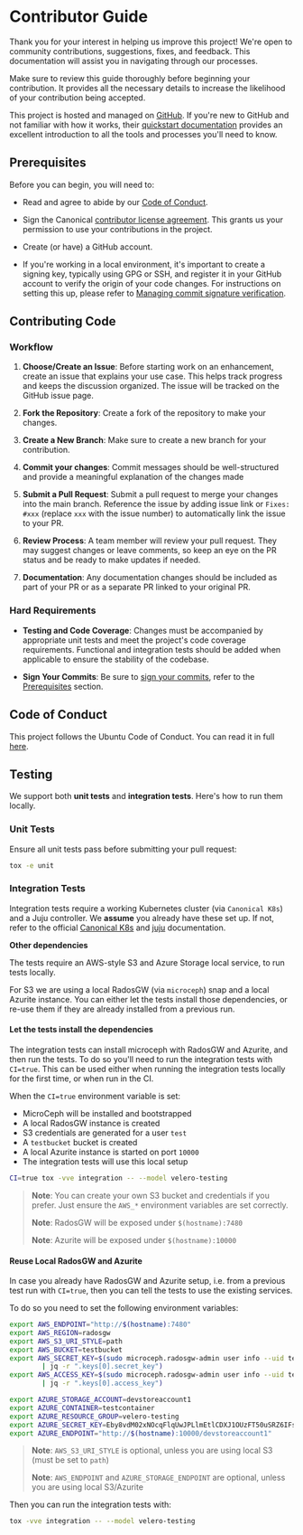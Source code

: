 # Contributor Guide

Thank you for your interest in helping us improve this project! We're open to
community contributions, suggestions, fixes, and feedback. This documentation
will assist you in navigating through our processes.

Make sure to review this guide thoroughly before beginning your contribution. It
provides all the necessary details to increase the likelihood of your contribution
being accepted.

This project is hosted and managed on [GitHub](https://github.com). If you're new to GitHub
and not familiar with how it works, their
[quickstart documentation](https://docs.github.com/en/get-started/quickstart)
provides an excellent introduction to all the tools and processes you'll need
to know.

## Prerequisites

Before you can begin, you will need to:

* Read and agree to abide by our
  [Code of Conduct](https://ubuntu.com/community/code-of-conduct).

* Sign the Canonical
  [contributor license agreement](https://ubuntu.com/legal/contributors). This
  grants us your permission to use your contributions in the project.

* Create (or have) a GitHub account.

* If you're working in a local environment, it's important to create a signing
  key, typically using GPG or SSH, and register it in your GitHub account to
  verify the origin of your code changes. For instructions on setting this up,
  please refer to
  [Managing commit signature verification](https://docs.github.com/en/authentication/managing-commit-signature-verification).

## Contributing Code

### Workflow

1. **Choose/Create an Issue**: Before starting work on an enhancement, create an issue that explains your use case. This helps track progress and keeps the discussion organized. The issue will be tracked on the GitHub issue page.

2. **Fork the Repository**: Create a fork of the repository to make your changes.

3. **Create a New Branch**: Make sure to create a new branch for your contribution.

4. **Commit your changes**: Commit messages should be well-structured and provide a meaningful explanation of the changes made

5. **Submit a Pull Request**: Submit a pull request to merge your changes into the main branch. Reference the issue by adding issue link or `Fixes: #xxx` (replace `xxx` with the issue number) to automatically link the issue to your PR.

6. **Review Process**: A team member will review your pull request. They may suggest changes or leave comments, so keep an eye on the PR status and be ready to make updates if needed.

7. **Documentation**: Any documentation changes should be included as part of your PR or as a separate PR linked to your original PR.

### Hard Requirements

* **Testing and Code Coverage**: Changes must be accompanied by appropriate unit tests and meet the project's code coverage requirements. Functional and integration tests should be added when applicable to ensure the stability of the codebase.

* **Sign Your Commits**: Be sure to [sign your commits](https://docs.github.com/en/authentication/managing-commit-signature-verification/signing-commits), refer to the [Prerequisites](#prerequisites) section.

## Code of Conduct

This project follows the Ubuntu Code of Conduct. You can read it in full [here](https://ubuntu.com/community/code-of-conduct).

## Testing

We support both **unit tests** and **integration tests**. Here's how to run them locally.

### Unit Tests

Ensure all unit tests pass before submitting your pull request:

```bash
tox -e unit
```

### Integration Tests

Integration tests require a working Kubernetes cluster (via `Canonical K8s`) and a Juju controller. We **assume** you already have these set up. If not, refer to the official [Canonical K8s](https://documentation.ubuntu.com/canonical-kubernetes/release-1.32/) and [juju](https://juju.is/) documentation.

**Other dependencies**

The tests require an AWS-style S3 and Azure Storage local service, to run tests locally.

For S3 we are using a local RadosGW (via `microceph`) snap and a local Azurite instance. You can either let the tests install those dependencies, or re-use them if they are already installed
from a previous run.

#### Let the tests install the dependencies

The integration tests can install microceph with RadosGW and Azurite, and then run the tests. To do so you'll need to run the integration tests with `CI=true`.
This can be used either when running the integration tests locally for the first time, or when run in the CI.

When the `CI=true` environment variable is set:

* MicroCeph will be installed and bootstrapped
* A local RadosGW instance is created
* S3 credentials are generated for a user `test`
* A `testbucket` bucket is created
* A local Azurite instance is started on port `10000`
* The integration tests will use this local setup


```bash
CI=true tox -vve integration -- --model velero-testing
```

> **Note**: You can create your own S3 bucket and credentials if you prefer. Just ensure the `AWS_*` environment variables are set correctly.
>
> **Note**: RadosGW will be exposed under `$(hostname):7480`
>
> **Note**: Azurite will be exposed under `$(hostname):10000`

#### Reuse Local RadosGW and Azurite

In case you already have RadosGW and Azurite setup, i.e. from a previous test run with `CI=true`, then you can tell the tests to use the existing services.

To do so you need to set the following environment variables:

```bash
export AWS_ENDPOINT="http://$(hostname):7480"
export AWS_REGION=radosgw
export AWS_S3_URI_STYLE=path
export AWS_BUCKET=testbucket
export AWS_SECRET_KEY=$(sudo microceph.radosgw-admin user info --uid test \
        | jq -r ".keys[0].secret_key")
export AWS_ACCESS_KEY=$(sudo microceph.radosgw-admin user info --uid test \
        | jq -r ".keys[0].access_key")

export AZURE_STORAGE_ACCOUNT=devstoreaccount1
export AZURE_CONTAINER=testcontainer
export AZURE_RESOURCE_GROUP=velero-testing
export AZURE_SECRET_KEY=Eby8vdM02xNOcqFlqUwJPLlmEtlCDXJ1OUzFT50uSRZ6IFsuFq2UVErCz4I6tq/K1SZFPTOtr/KBHBeksoGMGw==
export AZURE_ENDPOINT="http://$(hostname):10000/devstoreaccount1"
```

> **Note**: `AWS_S3_URI_STYLE` is optional, unless you are using local S3 (must be set to `path`)
>
> **Note**: `AWS_ENDPOINT` and `AZURE_STORAGE_ENDPOINT` are optional, unless you are using local S3/Azurite

Then you can run the integration tests with:

```bash
tox -vve integration -- --model velero-testing
```
